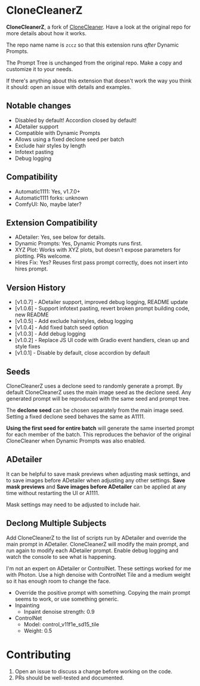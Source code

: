 # CloneCleanerZ
**CloneCleanerZ**, a fork of [CloneCleaner](https://github.com/artyfacialintelagent/CloneCleaner). Have a look at the original repo for more details about how it works.

The repo name name is `zccz` so that this extension runs *after* Dynamic Prompts.

The Prompt Tree is unchanged from the original repo. Make a copy and customize it to your needs.

If there's anything about this extension that doesn't work the way you think it should: open an issue with details and examples.

## Notable changes
* Disabled by default! Accordion closed by default!
* ADetailer support
* Compatible with Dynamic Prompts
* Allows using a fixed declone seed per batch
* Exclude hair styles by length
* Infotext pasting
* Debug logging

## Compatibility
* Automatic1111: Yes, v1.7.0+
* Automatic1111 forks: unknown
* ComfyUI: No, maybe later?

## Extension Compatibility
* ADetailer: Yes, see below for details.
* Dynamic Prompts: Yes, Dynamic Prompts runs first.
* XYZ Plot: Works with XYZ plots, but doesn't expose parameters for plotting. PRs welcome.
* Hires Fix: Yes? Reuses first pass prompt correctly, does not insert into hires prompt.

## Version History
* [v1.0.7] - ADetailer support, improved debug logging, README update
* [v1.0.6] - Support infotext pasting, revert broken prompt building code, new README
* [v1.0.5] - Add exclude hairstyles, debug logging
* [v1.0.4] - Add fixed batch seed option
* [v1.0.3] - Add debug logging
* [v1.0.2] - Replace JS UI code with Gradio event handlers, clean up and style fixes
* [v1.0.1] - Disable by default, close accordion by default

## Seeds
CloneCleanerZ uses a declone seed to randomly generate a prompt. By default CloneCleanerZ uses the main image seed as the declone seed. Any generated prompt will be reproduced with the same seed and prompt tree.

The **declone seed** can be chosen separately from the main image seed. Setting a fixed declone seed behaves the same as A1111. 

**Using the first seed for entire batch** will generate the same inserted prompt for each member of the batch. This reproduces the behavior of the original CloneCleaner when Dynamic Prompts was also enabled.

## ADetailer
It can be helpful to save mask previews when adjusting mask settings, and to save images before ADetailer when adjusting any other settings. **Save mask previews** and **Save images before ADetailer** can be applied at any time without restarting the UI or A1111.

Mask settings may need to be adjusted to include hair.

## Declong Multiple Subjects
Add CloneCleanerZ to the list of scripts run by ADetailer and override the main prompt in ADetailer. CloneCleanerZ will modify the main prompt, and run again to modify each ADetailer prompt. Enable debug logging and watch the console to see what is happening.

I'm not an expert on ADetailer or ControlNet. These settings worked for me with Photon. Use a high denoise with ControlNet Tile and a medium weight so it has enough room to change the face.

* Override the positive prompt with something. Copying the main prompt seems to work, or use something generic.
* Inpainting
    * Inpaint denoise strength: 0.9
* ControlNet
    * Model: control_v11f1e_sd15_tile
    * Weight: 0.5

# Contributing
1. Open an issue to discuss a change before working on the code.
1. PRs should be well-tested and documented.
